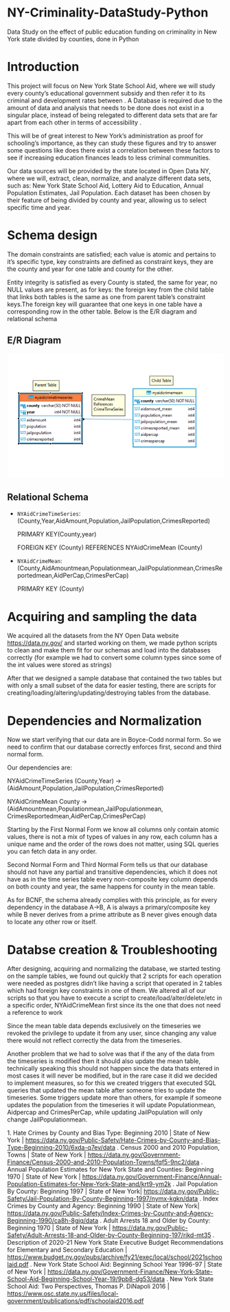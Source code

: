 # NY-Criminality-DataStudy-Python
Data Study on the effect of public education funding on criminality in New York state divided by counties, done in Python

# Introduction

This project will focus on New York State School Aid, where we will
study every county’s educational government subsidy and then refer it to
its criminal and development rates between . A Database is required due
to the amount of data and analysis that needs to be done does not exist
in a singular place, instead of being relegated to different data sets
that are far apart from each other in terms of accessibility .

This will be of great interest to New York’s administration as proof for
schooling’s importance, as they can study these figures and try to
answer some questions like does there exist a correlation between these
factors to see if increasing education finances leads to less criminal
communities.

Our data sources will be provided by the state located in Open Data NY,
where we will, extract, clean, normalize, and analyze different data
sets, such as: New York State School Aid, Lottery Aid to Education,
Annual Population Estimates, Jail Population. Each dataset has been
chosen by their feature of being divided by county and year, allowing us
to select specific time and year.

# Schema design

The domain constraints are satisfied; each value is atomic and pertains
to it’s specific type, key constraints are defined as constraint keys,
they are the county and year for one table and county for the other.

Entity integrity is satisfied as every County is stated, the same for
year, no NULL values are present, as for keys: the foreign key from the
child table that links both tables is the same as one from parent
table’s constraint keys.The foreign key will guarantee that one keys in
one table have a corresponding row in the other table. Below is the E/R
diagram and relational schema

## E/R Diagram

<img src="ER.png" alt="image" />

## Relational Schema

-   `NYAidCrimeTimeSeries`:
    (County,Year,AidAmount,Population,JailPopulation,CrimesReported)

    PRIMARY KEY(County,year)

    FOREIGN KEY (County) REFERENCES NYAidCrimeMean (County)

-   `NYAidCrimeMean`:
    (County,AidAmountmean,Populationmean,JailPopulationmean,CrimesReportedmean,AidPerCap,CrimesPerCap)

    PRIMARY KEY (County)

# Acquiring and sampling the data

We acquired all the datasets from the NY Open Data website
https://data.ny.gov/ and started working on them, we made python scripts
to clean and make them fit for our schemas and load into the databases
correctly (for example we had to convert some column types since some of
the int values were stored as strings)

After that we designed a sample database that contained the two tables
but with only a small subset of the data for easier testing, there are
scripts for creating/loading/altering/updating/destroying tables from
the database.

# Dependencies and Normalization

Now we start verifying that our data are in Boyce-Codd normal form. So
we need to confirm that our database correctly enforces first, second
and third normal form.

Our dependencies are:

NYAidCrimeTimeSeries (County,Year) -\>
(AidAmount,Population,JailPopulation,CrimesReported)

NYAidCrimeMean County -\>
(AidAmountmean,Populationmean,JailPopulationmean,
CrimesReportedmean,AidPerCap,CrimesPerCap)

Starting by the First Normal Form we know all columns only contain
atomic values, there is not a mix of types of values in any row, each
column has a unique name and the order of the rows does not matter,
using SQL queries you can fetch data in any order.

Second Normal Form and Third Normal Form tells us that our database
should not have any partial and transitive dependencies, which it does
not have as in the time series table every non-composite key column
depends on both county and year, the same happens for county in the mean
table.

As for BCNF, the schema already complies with this principle, as for
every dependency in the database A-\>B, A is always a primary/composite
key while B never derives from a prime attribute as B never gives enough
data to locate any other row or itself.

# Databse creation & Troubleshooting

After designing, acquiring and normalizing the database, we started
testing on the sample tables, we found out quickly that 2 scripts for
each operation were needed as postgres didn’t like having a script that
operated in 2 tables which had foreign key constraints in one of them.
We altered all of our scripts so that you have to execute a script to
create/load/alter/delete/etc in a specific order, NYAidCrimeMean first
since its the one that does not need a reference to work

Since the mean table data depends exclusively on the timeseries we
revoked the privilege to update it from any user, since changing any
value there would not reflect correctly the data from the timeseries.

Another problem that we had to solve was that if the any of the data
from the timeseries is modified then it should also update the mean
table, technically speaking this should not happen since the data thats
entered in most cases it will never be modified, but in the rare case it
did we decided to implement measures, so for this we created triggers
that executed SQL queries that updated the mean table after someone
tries to update the timeseries. Some triggers update more than others,
for example if someone updates the population from the timeseries it
will update Populationmean, Aidpercap and CrimesPerCap, while updating
JailPopulation will only change JailPopulationmean.

1\. Hate Crimes by County and Bias Type: Beginning 2010 \| State of New
York \|
https://data.ny.gov/Public-Safety/Hate-Crimes-by-County-and-Bias-Type-Beginning-2010/6xda-q7ev/data
. Census 2000 and 2010 Population, Towns \| State of New York \|
https://data.ny.gov/Government-Finance/Census-2000-and-2010-Population-Towns/fqf5-9nc2/data
. Annual Population Estimates for New York State and Counties: Beginning
1970 \| State of New York \|
https://data.ny.gov/Government-Finance/Annual-Population-Estimates-for-New-York-State-and/krt9-ym2k
. Jail Population By County: Beginning 1997 \| State of New York\|
https://data.ny.gov/Public-Safety/Jail-Population-By-County-Beginning-1997/nymx-kgkn/data
. Index Crimes by County and Agency: Beginning 1990 \| State of New
York\|
https://data.ny.gov/Public-Safety/Index-Crimes-by-County-and-Agency-Beginning-1990/ca8h-8gjq/data
. Adult Arrests 18 and Older by County: Beginning 1970 \| State of New
York \|
https://data.ny.gov/Public-Safety/Adult-Arrests-18-and-Older-by-County-Beginning-197/rikd-mt35
. Description of 2020-21 New York State Executive Budget Recommendations
for Elementary and Secondary Education \|
https://www.budget.ny.gov/pubs/archive/fy21/exec/local/school/2021schoolaid.pdf
. New York State School Aid: Beginning School Year 1996-97 \| State of
New York \|
https://data.ny.gov/Government-Finance/New-York-State-School-Aid-Beginning-School-Year-19/9pb8-dg53/data
. New York State School Aid: Two Perspectives, Thomas P. DiNapoli 2016
\|
https://www.osc.state.ny.us/files/local-government/publications/pdf/schoolaid2016.pdf
